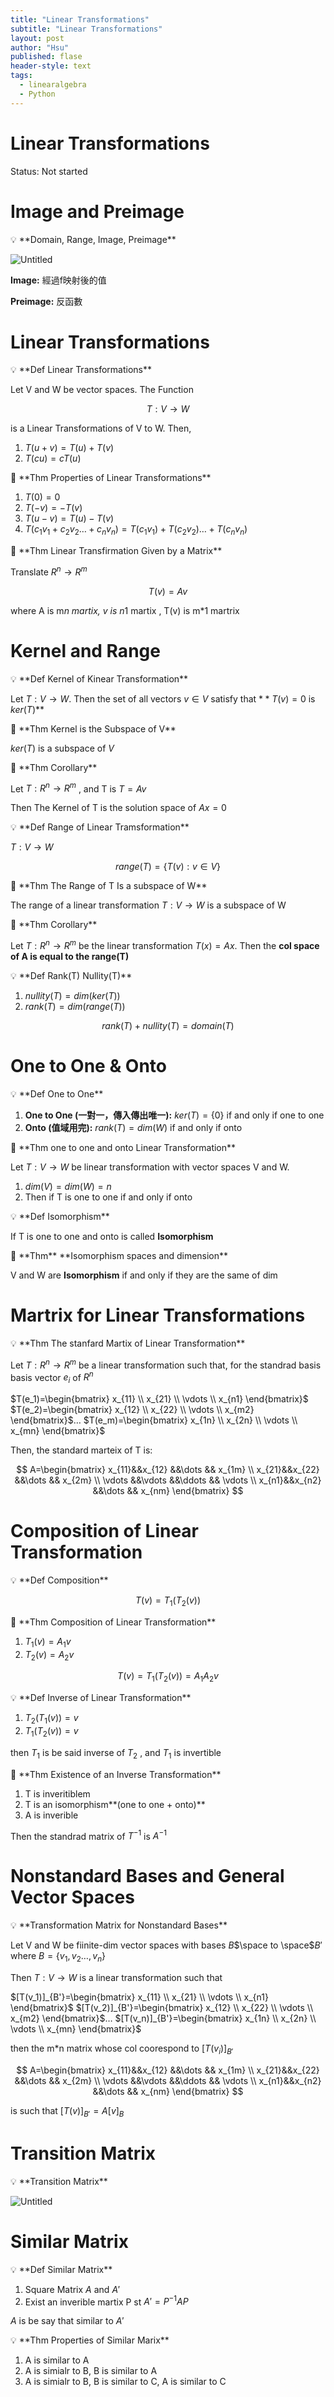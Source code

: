 ```yaml
---
title: "Linear Transformations"
subtitle: "Linear Transformations"
layout: post
author: "Hsu"
published: flase
header-style: text
tags:
  - linearalgebra
  - Python
---
```


# Linear Transformations

Status: Not started

# Image and Preimage

<aside>
💡 **Domain, Range, Image, Preimage**

![Untitled](Linear%20Transformations%20d0b02fa72f054310a7075252c41f6240/Untitled.png)

**Image:** 經過f映射後的值

**Preimage:** 反函數

</aside>

# Linear Transformations

<aside>
💡 **Def Linear Transformations**

Let V and W be vector spaces. The Function

$$
T:V\rightarrow W
$$

is a Linear Transformations of V to W. Then, 

1. $T(u+v)=T(u)+T(v)$
2. $T(cu)=cT(u)$

<aside>
📢 **Thm Properties of Linear Transformations**

1. $T(0)=0$
2. $T(-v)=-T(v)$
3. $T(u-v)=T(u)-T(v)$
4. $T(c_1v_1+c_2v_2\dots+c_nv_n)=T(c_1v_1)+T(c_2v_2)\dots+T(c_nv_n)$
</aside>

<aside>
📢 **Thm Linear Transfirmation Given by a Matrix**

Translate $R^n \rightarrow R^m$  

$$
T(v)=Av
$$

where A is m*n martix, v is n*1 martix , T(v) is m*1 martrix

</aside>

</aside>

# Kernel and Range

<aside>
💡 **Def Kernel of Kinear Transformation**

Let $T: V \rightarrow W$. Then the set of all vectors $v \in V$ satisfy that $**T(v)=0$ is $ker(T)$** 

<aside>
📢 **Thm Kernel is the Subspace of V**

$ker(T)$ is a subspace of  $V$

</aside>

<aside>
📢 **Thm Corollary**

Let $T: R^n \rightarrow R^m$ , and T is $T=Av$

Then The Kernel of T is the solution space of $Ax=0$

</aside>

</aside>

<aside>
💡 **Def Range of Linear Tramsformation**

$T: V\rightarrow W$

$$
range(T)=\{ T(v): v\in V \}
$$

<aside>
📢 **Thm The Range of T Is a subspace of W**

The range of a linear transformation $T: V \rightarrow W$ is a subspace of W

</aside>

<aside>
📢 **Thm Corollary**

Let $T: R^n\rightarrow R^m$    be the linear transformation $T(x)=Ax$. Then the **col space of A is equal to the range(T)**

</aside>

</aside>

<aside>
💡 **Def Rank(T) Nullity(T)**

1. $nullity(T) = dim(ker(T))$
2. $rank(T) = dim(range(T))$

$$
rank(T)+nullity(T)= domain(T)
$$

</aside>

# One to One & Onto

<aside>
💡 **Def One to One**

1. **One to One (一對一，傳入傳出唯一):** $ker(T) =\{0\}$ if and only if one to one
2. **Onto (值域用完):**  $rank(T) = dim(W)$  if and only if onto 

<aside>
📢 **Thm one to one and onto Linear Transformation**

Let $T:V\rightarrow W$  be linear transformation with vector spaces V and W.

1. $dim(V)=dim(W)=n$
2. Then if T is one to one if and only if onto
</aside>

<aside>
💡 **Def Isomorphism**

If T is one to one and onto is called **Isomorphism** 

<aside>
📢 **Thm** **Isomorphism spaces and dimension**

V and W are **Isomorphism** if and only if they are the same of dim

</aside>

</aside>

</aside>

# Martrix for Linear Transformations

<aside>
💡 **Thm The stanfard Martix of Linear Transformation**

Let $T: R^n \rightarrow R^m$ be a linear transformation such that, for the standrad basis basis vector $e_i$ of  $R^n$

 $T(e_1)=\begin{bmatrix} x_{11} \\
    x_{21} \\ \vdots
  \\
    x_{n1} 
\end{bmatrix}$ $T(e_2)=\begin{bmatrix} x_{12} \\
    x_{22} \\ \vdots
  \\
    x_{m2} 
\end{bmatrix}$$\dots$   $T(e_m)=\begin{bmatrix} x_{1n} \\
    x_{2n} \\ \vdots
  \\
    x_{mn} 
\end{bmatrix}$

 Then, the standard marteix of T is: 

$$
A=\begin{bmatrix} x_{11}&&x_{12} &&\dots && x_{1m}  \\ x_{21}&&x_{22} &&\dots && x_{2m} \\ \vdots &&\vdots &&\ddots && \vdots
  \\ x_{n1}&&x_{n2} &&\dots && x_{nm} 
\end{bmatrix}
$$

</aside>

# Composition of Linear Transformation

<aside>
💡 **Def Composition**

$$
T(v)=T_1(T_2(v))
$$

<aside>
📢 **Thm Composition of Linear Transformation**

1. $T_1(v)=A_1v$
2. $T_2(v)=A_2v$

$$
T(v)=T_1(T_2(v))=A_1A_2v
$$

</aside>

<aside>
💡 **Def Inverse of Linear Transformation**

1. $T_2(T_1(v))=v$
2. $T_1(T_2(v))=v$

then $T_1$  is be said inverse of $T_2$ , and $T_1$  is invertible 

</aside>

<aside>
📢 **Thm Existence of an Inverse Transformation**

1. T is inveritiblem
2. T is an isomorphism**(one to one + onto)** 
3. A is inverible

Then the standrad matrix of $T^{-1}$ is $A^{-1}$

</aside>

</aside>

# Nonstandard Bases and General Vector Spaces

 

<aside>
💡 **Transformation Matrix for Nonstandard Bases**

Let V and W be fiinite-dim vector spaces with bases $B$$\space to \space$$B'$ where $B=\{ v_1 , v_2 \dots , v_n\}$ 

Then  $T:V \rightarrow W$ is a linear transformation such that

 $[T(v_1)]_{B'}=\begin{bmatrix} x_{11} \\
    x_{21} \\ \vdots
  \\
    x_{n1} 
\end{bmatrix}$ $[T(v_2)]_{B'}=\begin{bmatrix} x_{12} \\
    x_{22} \\ \vdots
  \\
    x_{m2} 
\end{bmatrix}$$\dots$   $[T(v_n)]_{B'}=\begin{bmatrix} x_{1n} \\
    x_{2n} \\ \vdots
  \\
    x_{mn} 
\end{bmatrix}$

then the m*n matrix whose col coorespond to $[T(v_i)]_{B'}$

$$
A=\begin{bmatrix} x_{11}&&x_{12} &&\dots && x_{1m}  \\ x_{21}&&x_{22} &&\dots && x_{2m} \\ \vdots &&\vdots &&\ddots && \vdots
  \\ x_{n1}&&x_{n2} &&\dots && x_{nm} 
\end{bmatrix}
$$

is such that $[T(v)]_{B'}=A[v]_{B}$

</aside>

# Transition Matrix

<aside>
💡 **Transition Matrix**

![Untitled](Linear%20Transformations%20d0b02fa72f054310a7075252c41f6240/Untitled%201.png)

</aside>

# Similar Matrix

<aside>
💡 **Def Similar Matrix**

1. Square Matrix $A$  and $A'$
2. Exist an inverible martix P st $A'=P^{-1}AP$

$A$ is be say that similar to $A'$

</aside>

<aside>
💡 **Thm Properties of Similar Marix**

1. A is similar to A
2. A is simialr to B, B is similar to A
3. A is simialr to B, B is similar to C, A is similar to C
</aside>